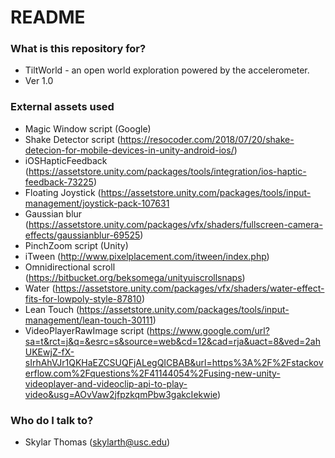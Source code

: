 # README #

### What is this repository for? ###

* TiltWorld - an open world exploration powered by the accelerometer.
* Ver 1.0

### External assets used ###

* Magic Window script (Google)
* Shake Detector script (https://resocoder.com/2018/07/20/shake-detecion-for-mobile-devices-in-unity-android-ios/)
* iOSHapticFeedback (https://assetstore.unity.com/packages/tools/integration/ios-haptic-feedback-73225)
* Floating Joystick (https://assetstore.unity.com/packages/tools/input-management/joystick-pack-107631
* Gaussian blur (https://assetstore.unity.com/packages/vfx/shaders/fullscreen-camera-effects/gaussianblur-69525)
* PinchZoom script (Unity)
* iTween (http://www.pixelplacement.com/itween/index.php)
* Omnidirectional scroll (https://bitbucket.org/beksomega/unityuiscrollsnaps)
* Water (https://assetstore.unity.com/packages/vfx/shaders/water-effect-fits-for-lowpoly-style-87810)
* Lean Touch (https://assetstore.unity.com/packages/tools/input-management/lean-touch-30111)
* VideoPlayerRawImage script (https://www.google.com/url?sa=t&rct=j&q=&esrc=s&source=web&cd=12&cad=rja&uact=8&ved=2ahUKEwjZ-fX-sIrhAhVJr1QKHaEZCSUQFjALegQICBAB&url=https%3A%2F%2Fstackoverflow.com%2Fquestions%2F41144054%2Fusing-new-unity-videoplayer-and-videoclip-api-to-play-video&usg=AOvVaw2jfpzkqmPbw3gakcIekwie)


### Who do I talk to? ###

* Skylar Thomas (skylarth@usc.edu)
